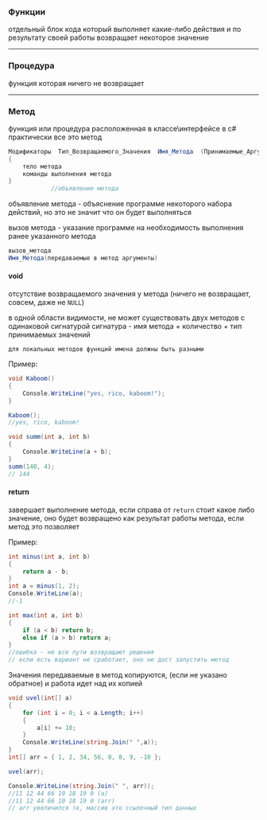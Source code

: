 
### Функции 

отдельный блок кода который выполняет какие-либо действия и по результату своей работы возвращает некоторое значение

---
### Процедура

функция которая ничего не возвращает

---
### Метод
функция или процедура расположенная в классе\интерфейсе
	в с# практически все это метод

```cs
Модификаторы  Тип_Возвращаемого_Значения  Имя_Метода  (Принимаемые_Аргументы)
{
	тело метода
	команды выполнения метода
}
			//объявление метода
``` 

 объявление метода - объяснение программе некоторого набора действий, но это не значит что он будет выполняться 

вызов метода - указание программе на необходимость выполнения ранее указанного метода

```cs
вызов_метода
Имя_Метода(передаваемые в метод аргументы)
```


#### void

отсутствие возвращаемого значения у метода
(ничего не возвращает, совсем, даже не `NULL`)

в одной области видимости, не может существовать двух методов с одинаковой сигнатурой
сигнатура - имя метода + количество + тип принимаемых значений

`для локальных методов функций имена должны быть разными`

Пример:
```cs
void Kaboom()
{
    Console.WriteLine("yes, rico, kaboom!");
}

Kaboom();
//yes, rico, kaboom!

void summ(int a, int b)
{
    Console.WriteLine(a + b);
}
summ(140, 4);
// 144
```

#### return

завершает выполнение метода, если справа от `return` стоит какое либо значение, оно будет возвращено как результат работы метода, если метод это позволяет 

Пример:
```cs
int minus(int a, int b)
{
    return a - b;
}
int a = minus(1, 2);
Console.WriteLine(a);
//-1
```

```cs
int max(int a, int b)
{
    if (a < b) return b;
    else if (a > b) return a;
}
//ошибка - не все пути возвращают решения
// если есть вариант не сработает, оно не даст запустить метод
```

Значения передаваемые в метод копируются, (если не указано обратное) и работа идет над их копией

```cs
void uvel(int[] a)
{
    for (int i = 0; i < a.Length; i++)
    {
        a[i] += 10;
    }
    Console.WriteLine(string.Join(" ",a));
}
int[] arr = { 1, 2, 34, 56, 0, 8, 9, -10 };

uvel(arr);

Console.WriteLine(string.Join(" ", arr));
//11 12 44 66 10 18 19 0 (a)
//11 12 44 66 10 18 19 0 (arr)
// arr увеличился тк, массив это ссылочный тип данных
```